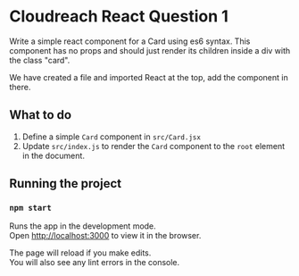 # Cloudreach React Question 1

Write a simple react component for a Card using es6 syntax. This component has no props and should
just render its children inside a div with the class "card".

We have created a file and imported React at the top, add the component in there.

## What to do

1. Define a simple `Card` component in `src/Card.jsx`
2. Update `src/index.js` to render the `Card` component to the `root` element in the document.

## Running the project

### `npm start`

Runs the app in the development mode.<br>
Open [http://localhost:3000](http://localhost:3000) to view it in the browser.

The page will reload if you make edits.<br>
You will also see any lint errors in the console.

